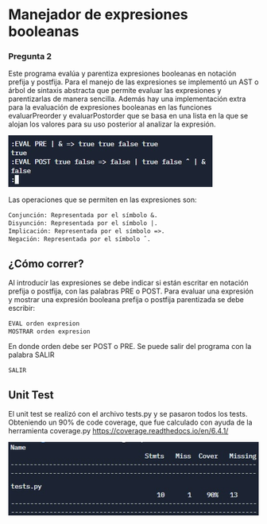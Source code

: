 # Manejador de expresiones booleanas
### Pregunta 2
Este programa evalúa y parentiza expresiones booleanas en notación prefija y postfija. Para el manejo de las expresiones se implementó un AST o árbol de sintaxis abstracta que permite evaluar las expresiones y parentizarlas de manera sencilla. Además hay una implementación extra para la evaluación de expresiones booleanas en las funciones evaluarPreorder y evaluarPostorder que se basa en una lista en la que se alojan los valores para su uso posterior al analizar la expresión.

<img src="programa.jpg" alt="running"/>


Las operaciones que se permiten en las expresiones son:

    Conjunción: Representada por el símbolo &.
    Disyunción: Representada por el símbolo |.
    Implicación: Representada por el símbolo =>.
    Negación: Representada por el símbolo ˆ.

## ¿Cómo correr?
Al introducir las expresiones se debe indicar si están escritar en notación prefija o postfija, con las palabras PRE o POST. Para evaluar una expresión y mostrar una expresión booleana prefija o postfija parentizada se debe escribir:

    EVAL orden expresion
    MOSTRAR orden expresion
    
En donde orden debe ser POST o PRE.
Se puede salir del programa con la palabra SALIR

    SALIR
    
## Unit Test
El unit test se realizó con el archivo tests.py y se pasaron todos los tests. Obteniendo un 90% de code coverage, que fue calculado con ayuda de la herramienta coverage.py https://coverage.readthedocs.io/en/6.4.1/

<img src="coverage.jpg" alt="tests"/>

    
  
